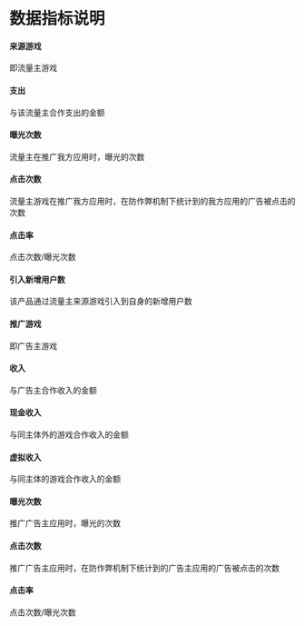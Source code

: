 # 数据指标说明

#### 来源游戏

即流量主游戏

#### 支出

与该流量主合作支出的金额

#### 曝光次数

流量主在推广我方应用时，曝光的次数

#### 点击次数

流量主游戏在推广我方应用时，在防作弊机制下统计到的我方应用的广告被点击的次数

#### 点击率

点击次数/曝光次数

#### 引入新增用户数

该产品通过流量主来源游戏引入到自身的新增用户数

#### 推广游戏

即广告主游戏

#### 收入

与广告主合作收入的金额

#### 现金收入

与同主体外的游戏合作收入的金额

#### 虚拟收入

与同主体的游戏合作收入的金额

#### 曝光次数

推广广告主应用时，曝光的次数

#### 点击次数

推广广告主应用时，在防作弊机制下统计到的广告主应用的广告被点击的次数

#### 点击率

点击次数/曝光次数

